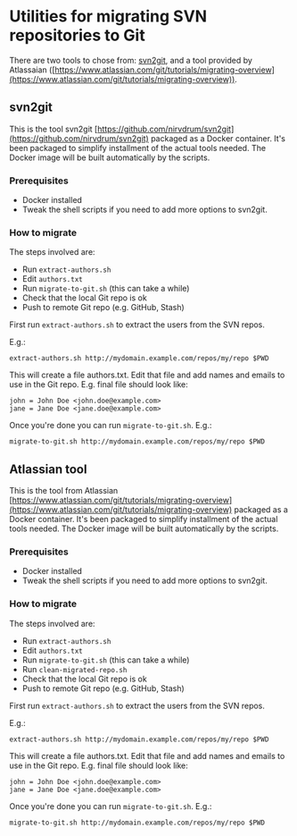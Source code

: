 # Utilities for migrating SVN repositories to Git

There are two tools to chose from: [svn2git](https://github.com/nirvdrum/svn2git), and a tool provided by Atlassaian ([https://www.atlassian.com/git/tutorials/migrating-overview](https://www.atlassian.com/git/tutorials/migrating-overview)).

## svn2git

This is the tool svn2git [https://github.com/nirvdrum/svn2git](https://github.com/nirvdrum/svn2git) packaged as a Docker container. It's been packaged to simplify installment of the actual tools needed. The Docker image will be built automatically by the scripts.

### Prerequisites
* Docker installed
* Tweak the shell scripts if you need to add more options to svn2git.

### How to migrate

The steps involved are:

* Run `extract-authors.sh`
* Edit `authors.txt`
* Run `migrate-to-git.sh` (this can take a while)
* Check that the local Git repo is ok
* Push to remote Git repo (e.g. GitHub, Stash)

First run `extract-authors.sh` to extract the users from the SVN repos.

E.g.:
````
extract-authors.sh http://mydomain.example.com/repos/my/repo $PWD
````

This will create a file authors.txt. Edit that file and add names and emails to use in the Git repo. E.g. final file should look like:

````
john = John Doe <john.doe@example.com>
jane = Jane Doe <jane.doe@example.com>
````

Once you're done you can run `migrate-to-git.sh`. E.g.:

````
migrate-to-git.sh http://mydomain.example.com/repos/my/repo $PWD
````

## Atlassian tool

This is the tool from Atlassian [https://www.atlassian.com/git/tutorials/migrating-overview](https://www.atlassian.com/git/tutorials/migrating-overview) packaged as a Docker container. It's been packaged to simplify installment of the actual tools needed. The Docker image will be built automatically by the scripts.

### Prerequisites
* Docker installed
* Tweak the shell scripts if you need to add more options to svn2git.

### How to migrate

The steps involved are:

* Run `extract-authors.sh`
* Edit `authors.txt`
* Run `migrate-to-git.sh` (this can take a while)
* Run `clean-migrated-repo.sh`
* Check that the local Git repo is ok
* Push to remote Git repo (e.g. GitHub, Stash)

First run `extract-authors.sh` to extract the users from the SVN repos.

E.g.:
````
extract-authors.sh http://mydomain.example.com/repos/my/repo $PWD
````

This will create a file authors.txt. Edit that file and add names and emails to use in the Git repo. E.g. final file should look like:

````
john = John Doe <john.doe@example.com>
jane = Jane Doe <jane.doe@example.com>
````

Once you're done you can run `migrate-to-git.sh`. E.g.:

````
migrate-to-git.sh http://mydomain.example.com/repos/my/repo $PWD
````
